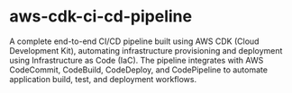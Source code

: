 # aws-cdk-ci-cd-pipeline
A complete end-to-end CI/CD pipeline built using AWS CDK (Cloud Development Kit), automating infrastructure provisioning and deployment using Infrastructure as Code (IaC). The pipeline integrates with AWS CodeCommit, CodeBuild, CodeDeploy, and CodePipeline to automate application build, test, and deployment workflows.
